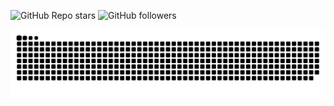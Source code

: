 ![GitHub Repo stars](https://img.shields.io/github/stars/GeonHyeongLee/GeonHyeongLee?style=for-the-badge&logo=github)
![GitHub followers](https://img.shields.io/github/followers/GeonHyeongLee?style=social)

<img src="https://raw.githubusercontent.com/Platane/snk/output/github-contribution-grid-snake.svg" alt="snake gif" />

